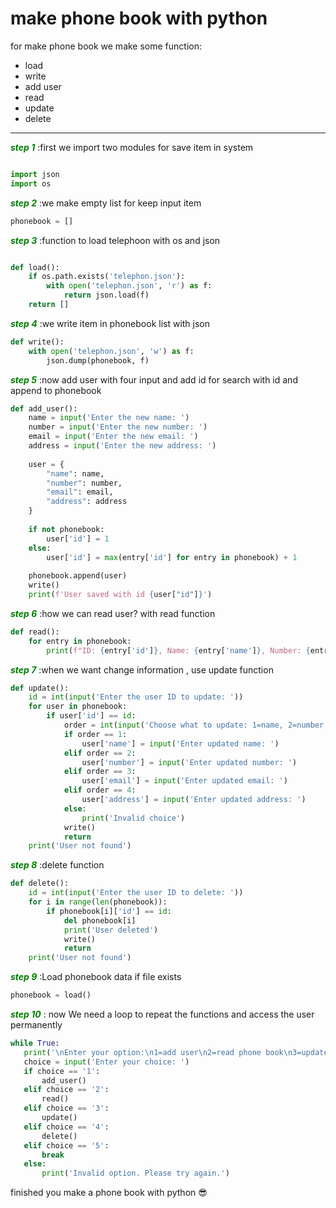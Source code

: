 # **make phone book with python**
for make phone book we make some function:
* load
* write
* add user
* read 
* update 
* delete
---


<span style="color:green">***step 1*** </span>:first we import two modules for save item in system
```python

import json
import os
```

<span style="color:green">***step 2***</span> :we make empty list for keep input item
```python
phonebook = []
```


<span style="color:green">***step 3***</span> :function to load telephoon with os and json
```python

def load():
    if os.path.exists('telephon.json'):
        with open('telephon.json', 'r') as f:
            return json.load(f)
    return []
```


<span style="color:green">***step 4***</span> :we write item in phonebook list with json

```python
def write():
    with open('telephon.json', 'w') as f:
        json.dump(phonebook, f)
```

<span style="color:green">***step 5***</span> :now add user with four input and add id for search with id 
and append to phonebook
```python
def add_user():
    name = input('Enter the new name: ')
    number = input('Enter the new number: ')
    email = input('Enter the new email: ')
    address = input('Enter the new address: ')
    
    user = {
        "name": name,
        "number": number,
        "email": email,
        "address": address
    }
    
    if not phonebook:
        user['id'] = 1
    else:
        user['id'] = max(entry['id'] for entry in phonebook) + 1
        
    phonebook.append(user)
    write()
    print(f'User saved with id {user["id"]}')

```


<span style="color:green">***step 6*** </span>:how we can read user? with read function

```python
def read():
    for entry in phonebook:
        print(f"ID: {entry['id']}, Name: {entry['name']}, Number: {entry['number']}, Email: {entry['email']}, Address: {entry['address']}")
```

<span style="color:green">***step 7*** </span>:when we want change information , use update function

```python
def update():
    id = int(input('Enter the user ID to update: '))
    for user in phonebook:
        if user['id'] == id:
            order = int(input('Choose what to update: 1=name, 2=number, 3=email, 4=address: '))
            if order == 1:
                user['name'] = input('Enter updated name: ')
            elif order == 2:
                user['number'] = input('Enter updated number: ')
            elif order == 3:
                user['email'] = input('Enter updated email: ')
            elif order == 4:
                user['address'] = input('Enter updated address: ')
            else:
                print('Invalid choice')
            write()
            return
    print('User not found')
```

<span style="color:green">***step 8***</span> :delete function 

```python
def delete():
    id = int(input('Enter the user ID to delete: '))
    for i in range(len(phonebook)):
        if phonebook[i]['id'] == id:
            del phonebook[i]
            print('User deleted')
            write()
            return
    print('User not found')
```

<span style="color:green">***step 9***</span> :Load phonebook data if file exists

```python
phonebook = load()
```

<span style="color:green">***step 10*** </span>: now We need a loop to repeat the functions and access the user permanently
 ```python
while True:
    print('\nEnter your option:\n1=add user\n2=read phone book\n3=update user\n4=delete user\n5=exit')
    choice = input('Enter your choice: ')
    if choice == '1':
        add_user()
    elif choice == '2':
        read()
    elif choice == '3':
        update()
    elif choice == '4':
        delete()
    elif choice == '5':
        break
    else:
        print('Invalid option. Please try again.')
```

 
 finished you make a phone book with python :sunglasses:
 
 
 
